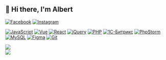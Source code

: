 ## 👋 Hi there, I'm Albert

[![Facebook](https://img.shields.io/badge/Facebook-%231877F2.svg?logo=Facebook&logoColor=white)](https://facebook.com/albertzayn7) [![Instagram](https://img.shields.io/badge/Instagram-%23E4405F.svg?logo=Instagram&logoColor=white)](https://instagram.com/albertzayn7) 

[![JavaScript](https://img.shields.io/badge/JS-F7DF1E?logo=javascript&logoColor=black)](https://developer.mozilla.org/ru/docs/Web/JavaScript)
[![Vue](https://img.shields.io/badge/Vue.js-4FC08D?logo=vuedotjs&logoColor=white)](https://vuejs.org/) 
[![React](https://img.shields.io/badge/react-%2320232a.svg?style=for-the-badge&logo=react&logoColor=%2361DAFB)](https://react.dev/) 
[![jQuery](https://img.shields.io/badge/jquery-%230769AD.svg?style=for-the-badge&logo=jquery&logoColor=white)](https://jquery.com/) 
[![PHP](https://img.shields.io/badge/PHP-777BB4?logo=php&logoColor=white)](https://www.php.net/)
[![1C-Битрикс](https://img.shields.io/badge/1С--Битрикс-F04F23?logo=1cbitrix)](https://www.1c-bitrix.ru/)
[![PhpStorm](https://img.shields.io/badge/PhpStorm-000000?logo=phpstorm)](https://www.jetbrains.com/phpstorm/)
[![MySQL](https://img.shields.io/badge/MySQL-4479A1?logo=mysql&logoColor=white)](https://www.mysql.com/)
[![Figma](https://img.shields.io/badge/Figma-F24E1E?logo=figma&logoColor=white)](https://www.figma.com/)
[![Git](https://img.shields.io/badge/Git-F05032?logo=git&logoColor=white)](https://git-scm.com/)

![](https://nirzak-streak-stats.vercel.app/?user=albertzayn&theme=react&hide_border=true)<br/>
![](https://github-readme-stats.vercel.app/api/top-langs/?username=albertzayn&theme=react&hide_border=true&include_all_commits=true&count_private=true&layout=compact)
